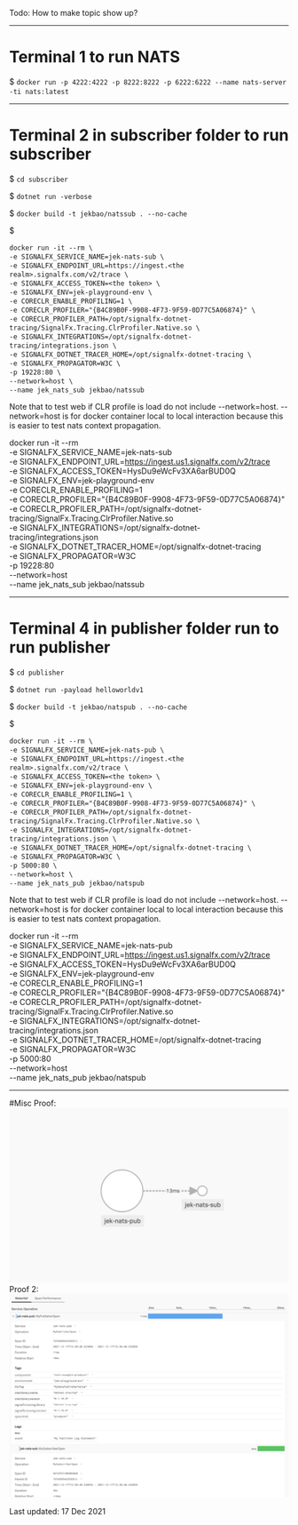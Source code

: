 ﻿Todo: How to make topic show up?

---


# Terminal 1 to run NATS
$ `docker run -p 4222:4222 -p 8222:8222 -p 6222:6222 --name nats-server -ti nats:latest`


---


# Terminal 2 in subscriber folder to run subscriber

$ `cd subscriber`

$ `dotnet run -verbose`

$ `docker build -t jekbao/natssub . --no-cache`

$ 
```
docker run -it --rm \
-e SIGNALFX_SERVICE_NAME=jek-nats-sub \
-e SIGNALFX_ENDPOINT_URL=https://ingest.<the realm>.signalfx.com/v2/trace \
-e SIGNALFX_ACCESS_TOKEN=<the token> \
-e SIGNALFX_ENV=jek-playground-env \
-e CORECLR_ENABLE_PROFILING=1 \
-e CORECLR_PROFILER="{B4C89B0F-9908-4F73-9F59-0D77C5A06874}" \
-e CORECLR_PROFILER_PATH=/opt/signalfx-dotnet-tracing/SignalFx.Tracing.ClrProfiler.Native.so \
-e SIGNALFX_INTEGRATIONS=/opt/signalfx-dotnet-tracing/integrations.json \
-e SIGNALFX_DOTNET_TRACER_HOME=/opt/signalfx-dotnet-tracing \
-e SIGNALFX_PROPAGATOR=W3C \
-p 19228:80 \
--network=host \
--name jek_nats_sub jekbao/natssub
```
Note that to test web if CLR profile is load do not include --network=host.
--network=host is for docker container local to local interaction because this is easier to test nats context propagation.





docker run -it --rm \
-e SIGNALFX_SERVICE_NAME=jek-nats-sub \
-e SIGNALFX_ENDPOINT_URL=https://ingest.us1.signalfx.com/v2/trace \
-e SIGNALFX_ACCESS_TOKEN=HysDu9eWcFv3XA6arBUD0Q \
-e SIGNALFX_ENV=jek-playground-env \
-e CORECLR_ENABLE_PROFILING=1 \
-e CORECLR_PROFILER="{B4C89B0F-9908-4F73-9F59-0D77C5A06874}" \
-e CORECLR_PROFILER_PATH=/opt/signalfx-dotnet-tracing/SignalFx.Tracing.ClrProfiler.Native.so \
-e SIGNALFX_INTEGRATIONS=/opt/signalfx-dotnet-tracing/integrations.json \
-e SIGNALFX_DOTNET_TRACER_HOME=/opt/signalfx-dotnet-tracing \
-e SIGNALFX_PROPAGATOR=W3C \
-p 19228:80 \
--network=host \
--name jek_nats_sub jekbao/natssub



---


# Terminal 4 in publisher folder run to run publisher

$ `cd publisher`

$ `dotnet run -payload helloworldv1`

$ `docker build -t jekbao/natspub . --no-cache`

$ 
```
docker run -it --rm \
-e SIGNALFX_SERVICE_NAME=jek-nats-pub \
-e SIGNALFX_ENDPOINT_URL=https://ingest.<the realm>.signalfx.com/v2/trace \
-e SIGNALFX_ACCESS_TOKEN=<the token> \
-e SIGNALFX_ENV=jek-playground-env \
-e CORECLR_ENABLE_PROFILING=1 \
-e CORECLR_PROFILER="{B4C89B0F-9908-4F73-9F59-0D77C5A06874}" \
-e CORECLR_PROFILER_PATH=/opt/signalfx-dotnet-tracing/SignalFx.Tracing.ClrProfiler.Native.so \
-e SIGNALFX_INTEGRATIONS=/opt/signalfx-dotnet-tracing/integrations.json \
-e SIGNALFX_DOTNET_TRACER_HOME=/opt/signalfx-dotnet-tracing \
-e SIGNALFX_PROPAGATOR=W3C \
-p 5000:80 \
--network=host \
--name jek_nats_pub jekbao/natspub
```
Note that to test web if CLR profile is load do not include --network=host.
--network=host is for docker container local to local interaction because this is easier to test nats context propagation.





docker run -it --rm \
-e SIGNALFX_SERVICE_NAME=jek-nats-pub \
-e SIGNALFX_ENDPOINT_URL=https://ingest.us1.signalfx.com/v2/trace \
-e SIGNALFX_ACCESS_TOKEN=HysDu9eWcFv3XA6arBUD0Q \
-e SIGNALFX_ENV=jek-playground-env \
-e CORECLR_ENABLE_PROFILING=1 \
-e CORECLR_PROFILER="{B4C89B0F-9908-4F73-9F59-0D77C5A06874}" \
-e CORECLR_PROFILER_PATH=/opt/signalfx-dotnet-tracing/SignalFx.Tracing.ClrProfiler.Native.so \
-e SIGNALFX_INTEGRATIONS=/opt/signalfx-dotnet-tracing/integrations.json \
-e SIGNALFX_DOTNET_TRACER_HOME=/opt/signalfx-dotnet-tracing \
-e SIGNALFX_PROPAGATOR=W3C \
-p 5000:80 \
--network=host \
--name jek_nats_pub jekbao/natspub


---

#Misc
Proof: ![proof](proof.png "working proof")
Proof 2: ![proof2](proof2.png "working proof 2")

Last updated: 17 Dec 2021

